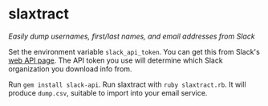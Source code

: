 # slaxtract
*Easily dump usernames, first/last names, and email addresses from Slack*

Set the environment variable `slack_api_token`. You can get this from Slack's [web API page](https://api.slack.com/web).
The API token you use will determine which Slack organization you download info from.

Run `gem install slack-api`. Run slaxtract with `ruby slaxtract.rb`. It will produce `dump.csv`, suitable to import into your email service.
